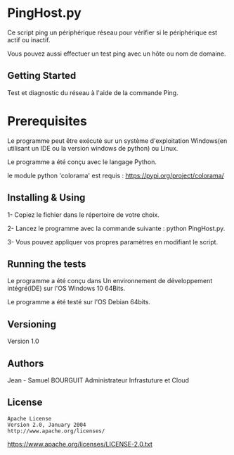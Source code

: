 # PingHost.py
Ce script ping un périphérique réseau pour vérifier si le périphérique est actif ou inactif.

Vous pouvez aussi effectuer un test ping avec un hôte  ou nom de domaine.
## Getting Started
Test et diagnostic du réseau  à l'aide de la commande  Ping.

# Prerequisites
Le programme peut être exécuté  sur un système d'exploitation Windows(en utilisant un IDE ou la version windows de python) ou Linux.

Le programme a été conçu avec le langage Python.

le module python 'colorama' est requis : https://pypi.org/project/colorama/

## Installing & Using
1- Copiez le fichier dans le répertoire de votre choix.

2- Lancez le programme avec la commande suivante : python PingHost.py.

3- Vous pouvez appliquer vos propres paramètres en modifiant le script.

## Running the tests
Le programme a été conçu dans Un environnement de développement intégré(IDE) sur l'OS Windows 10 64Bits.

Le programme a été testé sur l'OS Debian 64bits.

## Versioning
Version 1.0 

## Authors
Jean - Samuel BOURGUIT 
Administrateur Infrastuture et Cloud
## License
    Apache License
    Version 2.0, January 2004
    http://www.apache.org/licenses/
https://www.apache.org/licenses/LICENSE-2.0.txt
